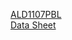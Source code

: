 [ALD1107PBL](https://www.mouser.tw/ProductDetail/Advanced-Linear-Devices/ALD1107PBL?qs=mdoy1eHU51wGpQ0zzvyyZg%3D%3D)  
[Data Sheet](https://www.mouser.tw/datasheet/2/8/ALD1107-10401.pdf)  